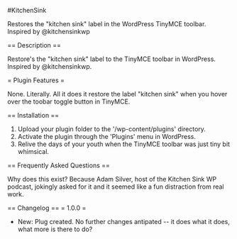 #KitchenSink

Restores the "kitchen sink" label in the WordPress TinyMCE toolbar. Inspired by @kitchensinkwp

== Description ==

Restore's the "kitchen sink" label to the TinyMCE toolbar in WordPress. Inspired by @kitchensinkwp. 



= Plugin Features =

None. Literally. All it does it restore the label "kitchen sink" when you hover over the toobar toggle button in TinyMCE.



== Installation ==

1.  Upload your plugin folder to the '/wp-content/plugins' directory.
2.  Activate the plugin through the 'Plugins' menu in WordPress.
3.  Relive the days of your youth when the TinyMCE toolbar was just tiny bit whimsical.

== Frequently Asked Questions ==

Why does this exist? 
Because Adam Silver, host of the Kitchen Sink WP podcast, jokingly asked for it and it seemed like a fun distraction from real work.


== Changelog ==
= 1.0.0 =
* New: Plug created. No further changes antipated -- it does what it does, what more is there to do?
